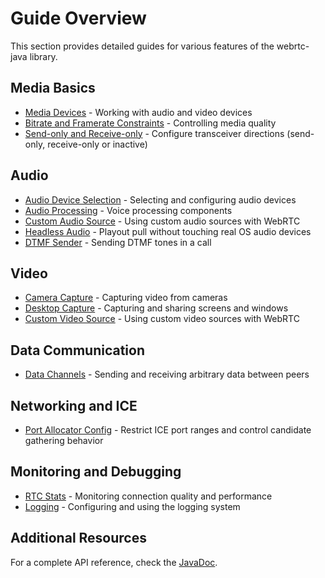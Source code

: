 # Guide Overview

This section provides detailed guides for various features of the webrtc-java library.

## Media Basics

- [Media Devices](/guide/media/media-devices) - Working with audio and video devices
- [Bitrate and Framerate Constraints](/guide/media/constraints) - Controlling media quality
- [Send-only and Receive-only](/guide/media/send-receive-direction) - Configure transceiver directions (send-only, receive-only or inactive)

## Audio

- [Audio Device Selection](/guide/audio/audio-devices) - Selecting and configuring audio devices
- [Audio Processing](/guide/audio/audio-processing) - Voice processing components
- [Custom Audio Source](/guide/audio/custom-audio-source) - Using custom audio sources with WebRTC
- [Headless Audio](/guide/audio/headless-audio-device-module) - Playout pull without touching real OS audio devices
- [DTMF Sender](/guide/audio/dtmf-sender) - Sending DTMF tones in a call

## Video

- [Camera Capture](/guide/video/camera-capture) - Capturing video from cameras
- [Desktop Capture](/guide/video/desktop-capture) - Capturing and sharing screens and windows
- [Custom Video Source](/guide/video/custom-video-source) - Using custom video sources with WebRTC

## Data Communication

- [Data Channels](/guide/data/data-channels) - Sending and receiving arbitrary data between peers

## Networking and ICE

- [Port Allocator Config](/guide/networking/port-allocator-config) - Restrict ICE port ranges and control candidate gathering behavior

## Monitoring and Debugging

- [RTC Stats](/guide/monitoring/rtc-stats) - Monitoring connection quality and performance
- [Logging](/guide/monitoring/logging) - Configuring and using the logging system

## Additional Resources

For a complete API reference, check the [JavaDoc](https://javadoc.io/doc/dev.onvoid.webrtc/webrtc-java/latest/index.html).